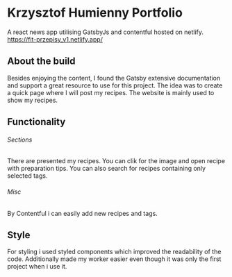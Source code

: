 # Krzysztof Humienny Portfolio

A react news app utilising GatsbyJs and contentful hosted on netlify. https://fit-przepisy_v1.netlify.app/

## About the build

Besides enjoying the content, I found the Gatsby extensive documentation and support a great resource to use for this project. The idea was to create a quick page where I will post my recipes. The website is mainly used to show my recipes.

## Functionality

###### Sections

There are presented my recipes. You can clik for the image and open recipe with preparation tips. You can also search for recipes containing only selected tags.

###### Misc

By Contentful i can easily add new recipes and tags.

## Style

For styling i used styled components which improved the readability of the code. Additionally made my worker easier even though it was only the first project when i use it.
